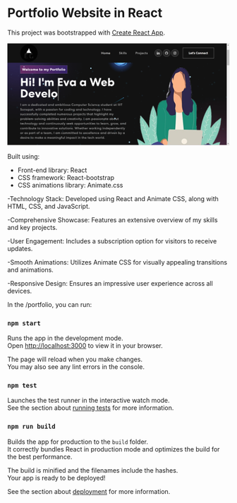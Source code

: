 # Portfolio Website in React

This project was bootstrapped with [Create React App](https://github.com/facebook/create-react-app).

<img width="1266" alt="ss project" src="src/assets/img/hp.png">

Built using:

- Front-end library: React
- CSS framework: React-bootstrap
- CSS animations library: Animate.css

-Technology Stack: Developed using React and Animate CSS, along with HTML, CSS, and JavaScript.

-Comprehensive Showcase: Features an extensive overview of my skills and key projects.

-User Engagement: Includes a subscription option for visitors to receive updates.

-Smooth Animations: Utilizes Animate CSS for visually appealing transitions and animations.

-Responsive Design: Ensures an impressive user experience across all devices.

In the /portfolio, you can run:

### `npm start`

Runs the app in the development mode.\
Open [http://localhost:3000](http://localhost:3000) to view it in your browser.

The page will reload when you make changes.\
You may also see any lint errors in the console.

### `npm test`

Launches the test runner in the interactive watch mode.\
See the section about [running tests](https://facebook.github.io/create-react-app/docs/running-tests) for more information.

### `npm run build`

Builds the app for production to the `build` folder.\
It correctly bundles React in production mode and optimizes the build for the best performance.

The build is minified and the filenames include the hashes.\
Your app is ready to be deployed!

See the section about [deployment](https://facebook.github.io/create-react-app/docs/deployment) for more information.

